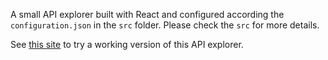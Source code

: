 A small API explorer built with React and configured according the `configuration.json` in the `src` folder. Please check the `src` for more details.

See [this site](carlinliao.github.io/scfc) to try a working version of this API explorer.
